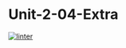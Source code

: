 # Unit-2-04-Extra
[![linter](https://github.com/<SophiaSamera>/<Unit-2-04-Extra>/workflows/linter/badge.svg)](https://github.com/marketplace/actions/super-linter)
